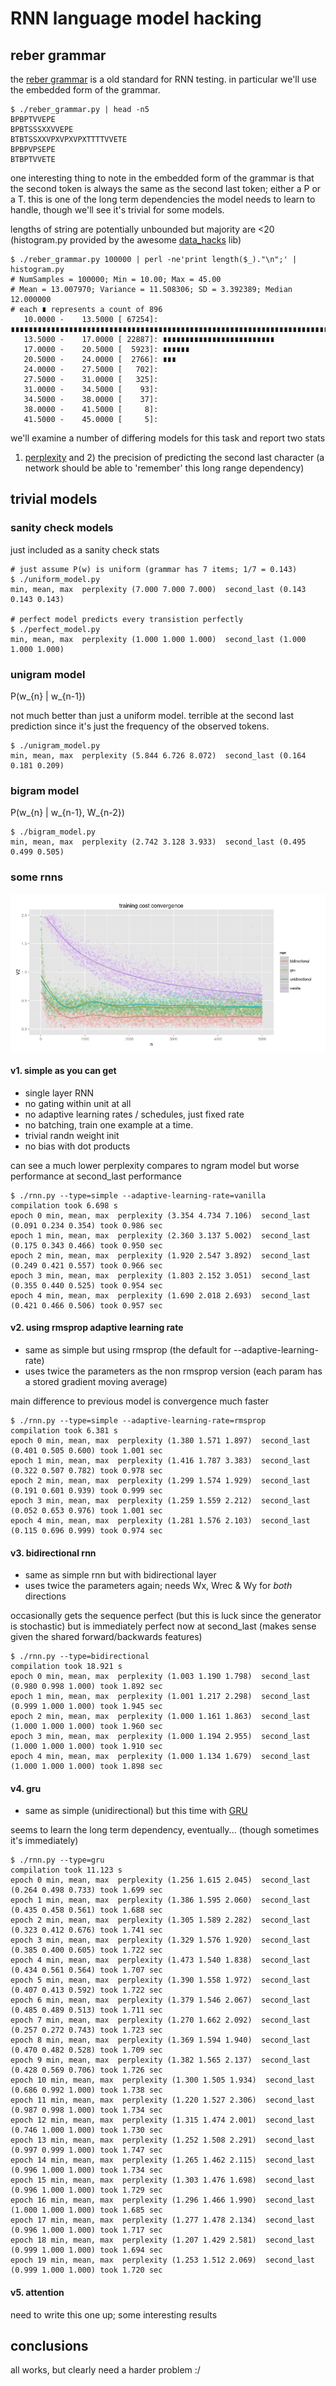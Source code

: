 # RNN language model hacking

## reber grammar

the [reber grammar](http://www.willamette.edu/~gorr/classes/cs449/reber.html) is a old standard 
for RNN testing. in particular we'll use the embedded form of the grammar.

```
$ ./reber_grammar.py | head -n5 
BPBPTVVEPE
BPBTSSSXXVVEPE
BTBTSSXXVPXVPXVPXTTTTVVETE
BPBPVPSEPE
BTBPTVVETE
```

one interesting thing to note in the embedded form of the grammar is that the second token is
always the same as the second last token; either a P or a T. this is one of the long term dependencies the
model needs to learn to handle, though we'll see it's trivial for some models.

lengths of string are potentially unbounded but majority are <20
(histogram.py provided by the awesome [data_hacks](https://github.com/bitly/data_hacks) lib)

```
$ ./reber_grammar.py 100000 | perl -ne'print length($_)."\n";' | histogram.py
# NumSamples = 100000; Min = 10.00; Max = 45.00
# Mean = 13.007970; Variance = 11.508306; SD = 3.392389; Median 12.000000
# each ∎ represents a count of 896
   10.0000 -    13.5000 [ 67254]: ∎∎∎∎∎∎∎∎∎∎∎∎∎∎∎∎∎∎∎∎∎∎∎∎∎∎∎∎∎∎∎∎∎∎∎∎∎∎∎∎∎∎∎∎∎∎∎∎∎∎∎∎∎∎∎∎∎∎∎∎∎∎∎∎∎∎∎∎∎∎∎∎∎∎∎
   13.5000 -    17.0000 [ 22887]: ∎∎∎∎∎∎∎∎∎∎∎∎∎∎∎∎∎∎∎∎∎∎∎∎∎
   17.0000 -    20.5000 [  5923]: ∎∎∎∎∎∎
   20.5000 -    24.0000 [  2766]: ∎∎∎
   24.0000 -    27.5000 [   702]: 
   27.5000 -    31.0000 [   325]: 
   31.0000 -    34.5000 [    93]: 
   34.5000 -    38.0000 [    37]: 
   38.0000 -    41.5000 [     8]: 
   41.5000 -    45.0000 [     5]: 
```

we'll examine a number of differing models for this task and report two stats
1) [perplexity](http://en.wikipedia.org/wiki/Perplexity#Perplexity_per_word)
and 2) the precision of predicting the second last character (a network should
be able to 'remember' this long range dependency)

## trivial models

### sanity check models

just included as a sanity check stats

```
# just assume P(w) is uniform (grammar has 7 items; 1/7 = 0.143)
$ ./uniform_model.py
min, mean, max  perplexity (7.000 7.000 7.000)  second_last (0.143 0.143 0.143)

# perfect model predicts every transistion perfectly
$ ./perfect_model.py
min, mean, max  perplexity (1.000 1.000 1.000)  second_last (1.000 1.000 1.000)
```

### unigram model

P(w_{n} | w_{n-1})

not much better than just a uniform model. 
terrible at the second last prediction since it's just the frequency of the observed tokens.

```
$ ./unigram_model.py
min, mean, max  perplexity (5.844 6.726 8.072)  second_last (0.164 0.181 0.209)
```

### bigram model

P(w_{n} | w_{n-1}, W_{n-2})

```
$ ./bigram_model.py
min, mean, max  perplexity (2.742 3.128 3.933)  second_last (0.495 0.499 0.505)
```

### some rnns

![cost](cost.png?raw=true "cost")

#### v1. simple as you can get

* single layer RNN
* no gating within unit at all
* no adaptive learning rates / schedules, just fixed rate
* no batching, train one example at a time.
* trivial randn weight init
* no bias with dot products

can see a much lower perplexity compares to ngram model but worse performance at second_last
performance

```
$ ./rnn.py --type=simple --adaptive-learning-rate=vanilla
compilation took 6.698 s
epoch 0 min, mean, max  perplexity (3.354 4.734 7.106)  second_last (0.091 0.234 0.354) took 0.986 sec
epoch 1 min, mean, max  perplexity (2.360 3.137 5.002)  second_last (0.175 0.343 0.466) took 0.950 sec
epoch 2 min, mean, max  perplexity (1.920 2.547 3.892)  second_last (0.249 0.421 0.557) took 0.966 sec
epoch 3 min, mean, max  perplexity (1.803 2.152 3.051)  second_last (0.355 0.440 0.525) took 0.954 sec
epoch 4 min, mean, max  perplexity (1.690 2.018 2.693)  second_last (0.421 0.466 0.506) took 0.957 sec
```

#### v2. using rmsprop adaptive learning rate

* same as simple but using rmsprop (the default for --adaptive-learning-rate)
* uses twice the parameters as the non rmsprop version (each param has a stored gradient moving average)

main difference to previous model is convergence much faster

```
$ ./rnn.py --type=simple --adaptive-learning-rate=rmsprop
compilation took 6.381 s
epoch 0 min, mean, max  perplexity (1.380 1.571 1.897)  second_last (0.401 0.505 0.600) took 1.001 sec
epoch 1 min, mean, max  perplexity (1.416 1.787 3.383)  second_last (0.322 0.507 0.782) took 0.978 sec
epoch 2 min, mean, max  perplexity (1.299 1.574 1.929)  second_last (0.191 0.601 0.939) took 0.999 sec
epoch 3 min, mean, max  perplexity (1.259 1.559 2.212)  second_last (0.052 0.653 0.976) took 1.001 sec
epoch 4 min, mean, max  perplexity (1.281 1.576 2.103)  second_last (0.115 0.696 0.999) took 0.974 sec
```

#### v3. bidirectional rnn

* same as simple rnn but with bidirectional layer
* uses twice the parameters again; needs Wx, Wrec & Wy for _both_ directions

occasionally gets the sequence perfect (but this is luck since the generator is stochastic) but is
immediately perfect now at second_last (makes sense given the shared forward/backwards features)

```
$ ./rnn.py --type=bidirectional
compilation took 18.921 s
epoch 0 min, mean, max  perplexity (1.003 1.190 1.798)  second_last (0.980 0.998 1.000) took 1.892 sec
epoch 1 min, mean, max  perplexity (1.001 1.217 2.298)  second_last (0.999 1.000 1.000) took 1.945 sec
epoch 2 min, mean, max  perplexity (1.000 1.161 1.863)  second_last (1.000 1.000 1.000) took 1.960 sec
epoch 3 min, mean, max  perplexity (1.000 1.194 2.955)  second_last (1.000 1.000 1.000) took 1.910 sec
epoch 4 min, mean, max  perplexity (1.000 1.134 1.679)  second_last (1.000 1.000 1.000) took 1.898 sec
```

#### v4. gru

* same as simple (unidirectional) but this time with [GRU](http://arxiv.org/abs/1502.02367)

seems to learn the long term dependency, eventually... (though sometimes it's immediately)

```
$ ./rnn.py --type=gru
compilation took 11.123 s
epoch 0 min, mean, max  perplexity (1.256 1.615 2.045)  second_last (0.264 0.498 0.733) took 1.699 sec
epoch 1 min, mean, max  perplexity (1.386 1.595 2.060)  second_last (0.435 0.458 0.561) took 1.688 sec
epoch 2 min, mean, max  perplexity (1.305 1.589 2.282)  second_last (0.323 0.412 0.676) took 1.741 sec
epoch 3 min, mean, max  perplexity (1.329 1.576 1.920)  second_last (0.385 0.400 0.605) took 1.722 sec
epoch 4 min, mean, max  perplexity (1.473 1.540 1.838)  second_last (0.434 0.561 0.564) took 1.707 sec
epoch 5 min, mean, max  perplexity (1.390 1.558 1.972)  second_last (0.407 0.413 0.592) took 1.722 sec
epoch 6 min, mean, max  perplexity (1.379 1.546 2.067)  second_last (0.485 0.489 0.513) took 1.711 sec
epoch 7 min, mean, max  perplexity (1.270 1.662 2.092)  second_last (0.257 0.272 0.743) took 1.723 sec
epoch 8 min, mean, max  perplexity (1.369 1.594 1.940)  second_last (0.470 0.482 0.528) took 1.709 sec
epoch 9 min, mean, max  perplexity (1.382 1.565 2.137)  second_last (0.428 0.569 0.706) took 1.726 sec
epoch 10 min, mean, max  perplexity (1.300 1.505 1.934)  second_last (0.686 0.992 1.000) took 1.738 sec
epoch 11 min, mean, max  perplexity (1.220 1.527 2.306)  second_last (0.987 0.998 1.000) took 1.734 sec
epoch 12 min, mean, max  perplexity (1.315 1.474 2.001)  second_last (0.746 1.000 1.000) took 1.730 sec
epoch 13 min, mean, max  perplexity (1.252 1.508 2.291)  second_last (0.997 0.999 1.000) took 1.747 sec
epoch 14 min, mean, max  perplexity (1.265 1.462 2.115)  second_last (0.996 1.000 1.000) took 1.734 sec
epoch 15 min, mean, max  perplexity (1.303 1.476 1.698)  second_last (0.996 1.000 1.000) took 1.729 sec
epoch 16 min, mean, max  perplexity (1.296 1.466 1.990)  second_last (1.000 1.000 1.000) took 1.685 sec
epoch 17 min, mean, max  perplexity (1.277 1.478 2.134)  second_last (0.996 1.000 1.000) took 1.717 sec
epoch 18 min, mean, max  perplexity (1.207 1.429 2.581)  second_last (0.999 1.000 1.000) took 1.694 sec
epoch 19 min, mean, max  perplexity (1.253 1.512 2.069)  second_last (0.999 1.000 1.000) took 1.720 sec
```

#### v5. attention

need to write this one up; some interesting results

## conclusions

all works, but clearly need a harder problem :/
